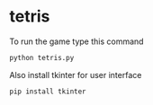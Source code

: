 # tetris
To run the game type this command
```bash
python tetris.py
```
Also install tkinter for user interface
```bash
pip install tkinter
```

